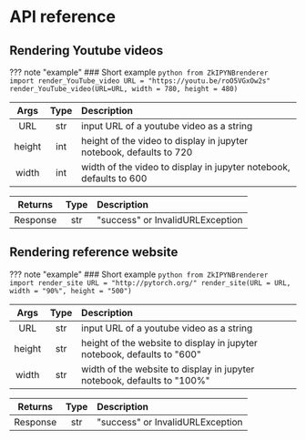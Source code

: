 # API reference

## Rendering Youtube videos

??? note "example"
    ### Short example
    ```python
    from ZkIPYNBrenderer import render_YouTube_video
    URL = "https://youtu.be/roO5VGxOw2s"
    render_YouTube_video(URL=URL, width = 780, height = 480)
    ```

| Args   | Type | Description | 
|:--------:|:------:|:-------|
| URL    | str |input URL of a youtube video as a string |
| height | int |height of the video to display in jupyter notebook, defaults to 720 |
| width  | int |width of the video to display in jupyter notebook, defaults to 600 | 

| Returns   |Type | Description | 
|:--------:|:--------:|:-----|
| Response    |  str   | "success" or InvalidURLException       |


## Rendering reference website

??? note "example"
    ### Short example
    ```python
    from ZkIPYNBrenderer import render_site
    URL = "http://pytorch.org/"
    render_site(URL = URL, width = "90%", height = "500")
    ```

| Args   | Type | Description | 
|:--------:|:------:|:-------|
| URL    | str |input URL of a youtube video as a string |
| height | str |height of the website to display in jupyter notebook, defaults to "600" |
| width  | str |width of the website to display in jupyter notebook, defaults to "100%" | 

| Returns   |Type | Description | 
|:--------:|:--------:|:-----|
| Response    |  str   | "success" or InvalidURLException       |